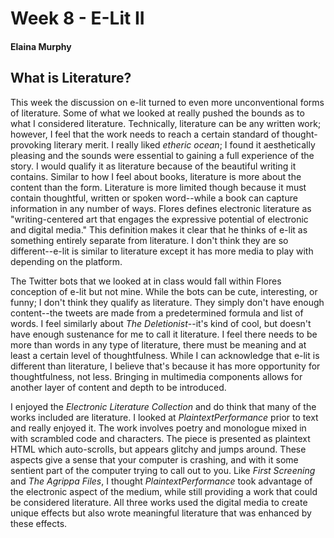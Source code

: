 # Week 8 - E-Lit II

#### Elaina Murphy

## What is Literature?

This week the discussion on e-lit turned to even more unconventional forms of literature. Some of what we looked at really pushed the bounds as to what I considered literature. Technically, literature can be any written work; however, I feel that the work needs to reach a certain standard of thought-provoking literary merit. I really liked *etheric ocean*; I found it aesthetically pleasing and the sounds were essential to gaining a full experience of the story. I would qualify it as literature because of the beautiful writing it contains. Similar to how I feel about books, literature is more about the content than the form. Literature is more limited though because it must contain thoughtful, written or spoken word--while a book can capture information in any number of ways. Flores defines electronic literature as "writing-centered art that engages the expressive potential of electronic and digital media." This definition makes it clear that he thinks of e-lit as something entirely separate from literature. I don't think they are so different--e-lit is similar to literature except it has more media to play with depending on the platform. 

The Twitter bots that we looked at in class would fall within Flores conception of e-lit but not mine. While the bots can be cute, interesting, or funny; I don't think they qualify as literature. They simply don't have enough content--the tweets are made from a predetermined formula and list of words. I feel similarly about *The Deletionist*--it's kind of cool, but doesn't have enough sustenance for me to call it literature. I feel there needs to be more than words in any type of literature, there must be meaning and at least a certain level of thoughtfulness. While I can acknowledge that e-lit is different than literature, I believe that's because it has more opportunity for thoughtfulness, not less. Bringing in multimedia components allows for another layer of content and depth to be introduced. 

I enjoyed the *Electronic Literature Collection* and do think that many of the works included are literature. I looked at *PlaintextPerformance* prior to text and really enjoyed it. The work involves poetry and monologue mixed in with scrambled code and characters. The piece is presented as plaintext HTML which auto-scrolls, but appears glitchy and jumps around. These aspects give a sense that your computer is crashing, and with it some sentient part of the computer trying to call out to you. Like *First Screening* and *The Agrippa Files*, I thought *PlaintextPerformance* took advantage of the electronic aspect of the medium, while still providing a work that could be considered literature. All three works used the digital media to create unique effects but also wrote meaningful literature that was enhanced by these effects. 